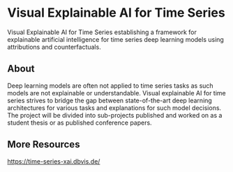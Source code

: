 # Visual Explainable AI for Time Series

Visual Explainable AI for Time Series establishing a framework for explainable artificial intelligence for time series deep learning models using attributions and counterfactuals.

## About

Deep learning models are often not applied to time series tasks as such models are not explainable or understandable. Visual explainable AI for time series strives to bridge the gap between state-of-the-art deep learning architectures for various tasks and explanations for such model decisions. The project will be divided into sub-projects published and worked on as a student thesis or as published conference papers.

## More Resources

https://time-series-xai.dbvis.de/

